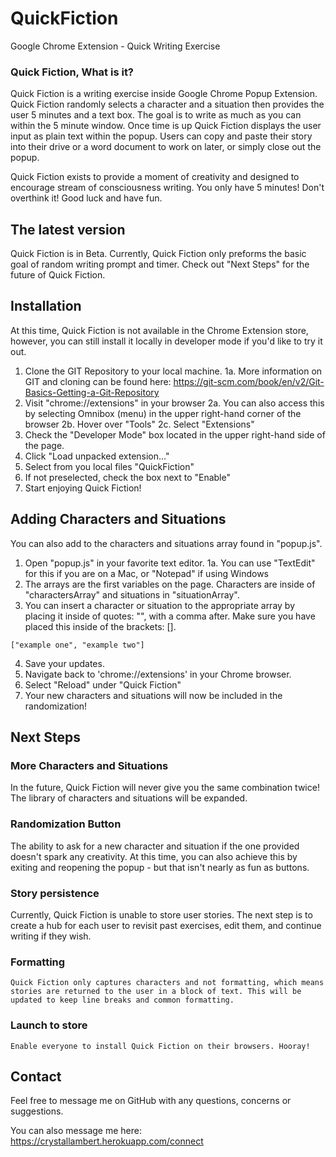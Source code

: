 # QuickFiction
Google Chrome Extension - Quick Writing Exercise

### Quick Fiction, What is it?

Quick Fiction is a writing exercise inside Google Chrome Popup Extension. Quick Fiction randomly selects a character and a situation then provides the user 5 minutes and a text box. The goal is to write as much as you can within the 5 minute window. Once time is up Quick Fiction displays the user input as plain text within the popup. Users can copy and paste their story into their drive or a word document to work on later, or simply close out the popup.

Quick Fiction exists to provide a moment of creativity and designed to encourage stream of consciousness writing. You only have 5 minutes! Don't overthink it! Good luck and have fun.


## The latest version

Quick Fiction is in Beta. Currently, Quick Fiction only preforms the basic goal of random writing prompt and timer. Check out "Next Steps" for the future of Quick Fiction.

## Installation

At this time, Quick Fiction is not available in the Chrome Extension store, however, you can still install it locally in developer mode if you'd like to try it out.

1. Clone the GIT Repository to your local machine.
  1a. More information on GIT and cloning can be found here: https://git-scm.com/book/en/v2/Git-Basics-Getting-a-Git-Repository
2. Visit "chrome://extensions" in your browser
  2a. You can also access this by selecting Omnibox (menu) in the upper right-hand corner of the browser
  2b. Hover over "Tools"
  2c. Select "Extensions"
3. Check the "Developer Mode" box located in the upper right-hand side of the page.
4. Click "Load unpacked extension..."
5. Select from you local files "QuickFiction"
6. If not preselected, check the box next to "Enable"
7. Start enjoying Quick Fiction!


## Adding Characters and Situations

You can also add to the characters and situations array found in "popup.js".

1. Open "popup.js" in your favorite text editor.
  1a. You can use "TextEdit" for this if you are on a Mac, or "Notepad" if using Windows
2. The arrays are the first variables on the page. Characters are inside of "charactersArray" and situations in "situationArray".
3. You can insert a character or situation to the appropriate array by placing it inside of quotes: "", with a comma after. Make sure you have placed this inside of the brackets: [].
  ```
  ["example one", "example two"]
  ```
4. Save your updates.
5. Navigate back to 'chrome://extensions' in your Chrome browser.
6. Select "Reload" under "Quick Fiction"
7. Your new characters and situations will now be included in the randomization!


## Next Steps

### More Characters and Situations

  In the future, Quick Fiction will never give you the same combination twice! The library of characters and situations will be expanded.

### Randomization Button  

  The ability to ask for a new character and situation if the one provided doesn't spark any creativity. At this time, you can also achieve this by exiting and reopening the popup - but that isn't nearly as fun as buttons.

### Story persistence

  Currently, Quick Fiction is unable to store user stories. The next step is to create a hub for each user to revisit past exercises, edit them, and continue writing if they wish.

### Formatting

    Quick Fiction only captures characters and not formatting, which means stories are returned to the user in a block of text. This will be updated to keep line breaks and common formatting.

### Launch to store  

    Enable everyone to install Quick Fiction on their browsers. Hooray!


## Contact    

Feel free to message me on GitHub with any questions, concerns or suggestions.

You can also message me here:
https://crystallambert.herokuapp.com/connect
